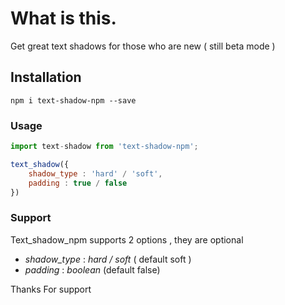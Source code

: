 # What is this.

Get great text shadows for those who are new ( still beta mode )

## Installation

```npm
npm i text-shadow-npm --save
```

### Usage

```js
import text-shadow from 'text-shadow-npm';

text_shadow({
    shadow_type : 'hard' / 'soft',
    padding : true / false
})

```

### Support

Text_shadow_npm supports 2 options , they are optional 

* *shadow_type* : _hard / soft_ ( default soft ) 
* *padding* : _boolean_ (default false)

Thanks For support